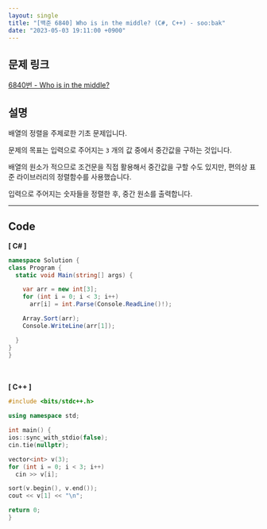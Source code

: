 ```yaml
---
layout: single
title: "[백준 6840] Who is in the middle? (C#, C++) - soo:bak"
date: "2023-05-03 19:11:00 +0900"
---
```


## 문제 링크
  [6840번 - Who is in the middle?](https://www.acmicpc.net/problem/6840)

## 설명
배열의 정렬을 주제로한 기초 문제입니다. <br>

문제의 목표는 입력으로 주어지는 `3` 개의 값 중에서 중간값을 구하는 것입니다. <br>

배열의 원소가 적으므로 조건문을 직접 활용해서 중간값을 구할 수도 있지만, 편의상 표준 라이브러리의 정렬함수를 사용했습니다. <br>

입력으로 주어지는 숫자들을 정렬한 후, 중간 원소를 출력합니다. <br>

- - -

## Code
<b>[ C# ] </b>
<br>

  ```c#
namespace Solution {
  class Program {
    static void Main(string[] args) {

      var arr = new int[3];
      for (int i = 0; i < 3; i++)
        arr[i] = int.Parse(Console.ReadLine()!);

      Array.Sort(arr);
      Console.WriteLine(arr[1]);

    }
  }
}
  ```
<br><br>
<b>[ C++ ] </b>
<br>

  ```c++
#include <bits/stdc++.h>

using namespace std;

int main() {
  ios::sync_with_stdio(false);
  cin.tie(nullptr);

  vector<int> v(3);
  for (int i = 0; i < 3; i++)
    cin >> v[i];

  sort(v.begin(), v.end());
  cout << v[1] << "\n";

  return 0;
}
  ```
